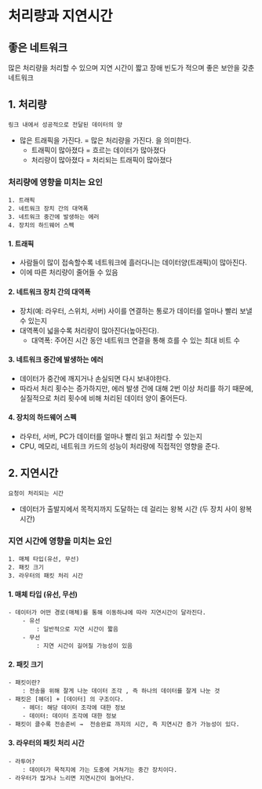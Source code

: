 # 처리량과 지연시간


## 좋은 네트워크
많은 처리량을 처리할 수 있으며 지연 시간이 짧고 장애 빈도가 적으며 좋은 보안을 갖춘 네트워크 

## 1. 처리량
    링크 내에서 성공적으로 전달된 데이터의 양
- 많은 트래픽을 가진다. = 많은 처리량을 가진다. 을 의미한다. 
    - 트래픽이 많아졌다 = 흐르는 데이터가 많아졌다
    - 처리량이 많아졌다 = 처리되는 트래픽이 많아졌다

### 처리량에 영향을 미치는 요인
    1. 트래픽
    2. 네트워크 장치 간의 대역폭
    3. 네트워크 중간에 발생하는 에러 
    4. 장치의 하드웨어 스펙
#### 1. 트래픽 
- 사람들이 많이 접속할수록 네트워크에 흘러다니는 데이터양(트래픽)이 많아진다. 
- 이에 따른 처리량이 줄어들 수 있음 
#### 2. 네트워크 장치 간의 대역폭
-  장치(예: 라우터, 스위치, 서버) 사이를 연결하는 통로가 데이터를 얼마나 빨리 보낼 수 있는지
- 대역폭이 넓을수록 처리량이 많아진다(높아진다). 
    - 대역폭: 주어진 시간 동안 네트워크 연결을 통해 흐를 수 있는 최대 비트 수
#### 3. 네트워크 중간에 발생하는 에러
- 데이터가 중간에 깨지거나 손실되면 다시 보내야한다. 
- 따라서 처리 횟수는 증가하지만, 에러 발생 건에 대해 2번 이상 처리를 하기 때문에, 실질적으로 처리 횟수에 비해 처리된 데이터 양이 줄어든다. 
#### 4. 장치의 하드웨어 스펙
- 라우터, 서버, PC가 데이터를 얼마나 빨리 읽고 처리할 수 있는지
- CPU, 메모리, 네트워크 카드의 성능이 처리량에 직접적인 영향을 준다. 

## 2. 지연시간
    요청이 처리되는 시간
- 데이터가 출발지에서 목적지까지 도달하는 데 걸리는 왕복 시간 (두 장치 사이 왕복 시간)
### 지연 시간에 영향을 미치는 요인
    1. 매체 타입(유선, 무선)
    2. 패킷 크기 
    3. 라우터의 패킷 처리 시간 
#### 1. 매체 타입 (유선, 무선)
    - 데이터가 어떤 경로(매체)를 통해 이동하냐에 따라 지연시간이 달라진다. 
        - 유선
            : 일반적으로 지연 시간이 짧음
        - 무선
            : 지연 시간이 길어질 가능성이 있음
#### 2. 패킷 크기 
    - 패킷이란? 
        : 전송을 위해 잘게 나눈 데이터 조각 , 즉 하나의 데이터를 잘게 나눈 것
    - 패킷은 [헤더] + [데이터] 의 구조이다. 
        - 헤더: 해당 데이터 조각에 대한 정보 
        - 데이터: 데이터 조각에 대한 정보 
    - 패킷이 클수록 전송준비 →  전송완료 까지의 시간, 즉 지연시간 증가 가능성이 있다. 
#### 3. 라우터의 패킷 처리 시간 
    - 라투어?
        : 데이터가 목적지에 가는 도중에 거쳐가는 중간 장치이다. 
    - 라우터가 많거나 느리면 지연시간이 늘어난다. 
